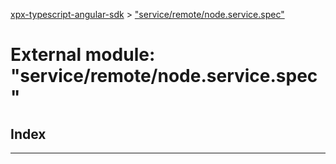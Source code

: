 [xpx-typescript-angular-sdk](../README.md) > ["service/remote/node.service.spec"](../modules/_service_remote_node_service_spec_.md)

# External module: "service/remote/node.service.spec"

## Index

---

